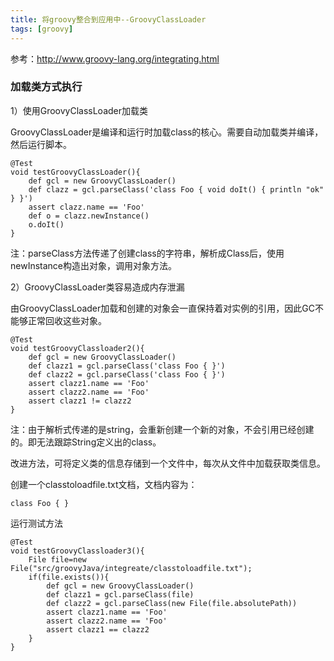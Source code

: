 ```yaml
---
title: 将groovy整合到应用中--GroovyClassLoader
tags: [groovy]
---
```


参考：http://www.groovy-lang.org/integrating.html

### 加载类方式执行

1）使用GroovyClassLoader加载类

GroovyClassLoader是编译和运行时加载class的核心。需要自动加载类并编译，然后运行脚本。

```
@Test
void testGroovyClassLoader(){
    def gcl = new GroovyClassLoader()
    def clazz = gcl.parseClass('class Foo { void doIt() { println "ok" } }')
    assert clazz.name == 'Foo'
    def o = clazz.newInstance()
    o.doIt()
}
```

注：parseClass方法传递了创建class的字符串，解析成Class后，使用newInstance构造出对象，调用对象方法。

2）GroovyClassLoader类容易造成内存泄漏

由GroovyClassLoader加载和创建的对象会一直保持着对实例的引用，因此GC不能够正常回收这些对象。

```
@Test
void testGroovyClassloader2(){
    def gcl = new GroovyClassLoader()
    def clazz1 = gcl.parseClass('class Foo { }')
    def clazz2 = gcl.parseClass('class Foo { }')
    assert clazz1.name == 'Foo'
    assert clazz2.name == 'Foo'
    assert clazz1 != clazz2
}
```

注：由于解析式传递的是string，会重新创建一个新的对象，不会引用已经创建的。即无法跟踪String定义出的class。

改进方法，可将定义类的信息存储到一个文件中，每次从文件中加载获取类信息。

创建一个classtoloadfile.txt文档，文档内容为：

```
class Foo { }
```

运行测试方法

```
@Test
void testGroovyClassloader3(){
    File file=new File("src/groovyJava/integreate/classtoloadfile.txt");
    if(file.exists()){
        def gcl = new GroovyClassLoader()
        def clazz1 = gcl.parseClass(file)                                           
        def clazz2 = gcl.parseClass(new File(file.absolutePath))
        assert clazz1.name == 'Foo'
        assert clazz2.name == 'Foo'
        assert clazz1 == clazz2 
    }
}
```